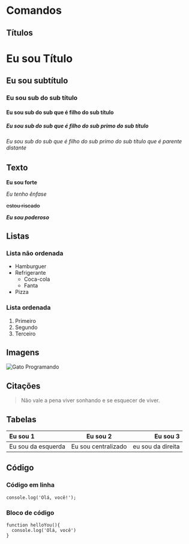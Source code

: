 # Comandos

## Títulos

# Eu sou Título
## Eu sou subtítulo
### Eu sou sub do sub título
#### Eu sou sub do sub que é filho do sub título
##### Eu sou sub do sub que é filho do sub primo do sub título
###### Eu sou sub do sub que é filho do sub primo do sub título que é parente distante

## Texto

**Eu sou forte**

*Eu tenho ênfase*

~~estou riscado~~

**_Eu sou poderoso_**

## Listas

### Lista não ordenada
- Hamburguer
- Refrigerante
  - Coca-cola
  - Fanta
- Pizza

### Lista ordenada
1. Primeiro
2. Segundo 
3. Terceiro

## Imagens

![Gato Programando](https://img.freepik.com/fotos-premium/um-gato-de-oculos-senta-se-ao-lado-do-monitor-e-ajuda-o-programador-generative-ai_918839-1342.jpg)

## Citações

> Não vale a pena viver sonhando e se esquecer de viver.

## Tabelas

| Eu sou 1 | Eu sou 2 | Eu sou 3 |
|:----------|:----------:|----------:|
| Eu sou da esquerda  | Eu sou centralizado   | eu sou da direita   |


## Código

### Código em linha

 `console.log('Olá, você!');`

### Bloco de código
```JS
function helloYou(){
  console.log('Olá, você')
}
```
